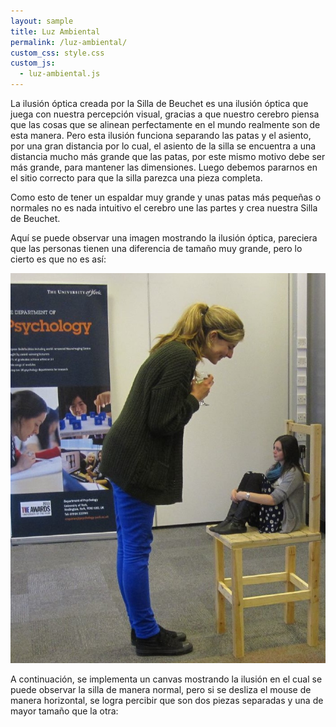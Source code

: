 ```yaml
---
layout: sample
title: Luz Ambiental
permalink: /luz-ambiental/
custom_css: style.css
custom_js:
  - luz-ambiental.js
---
```

La ilusión óptica creada por la Silla de Beuchet es una ilusión óptica que juega con nuestra percepción visual, gracias a que nuestro cerebro piensa que las cosas que se alinean perfectamente en el mundo realmente son de esta manera. Pero esta ilusión funciona separando las patas y el asiento, por una gran distancia por lo cual, el asiento de la silla se encuentra a una distancia mucho más grande que las patas, por este mismo motivo debe ser más grande, para mantener las dimensiones. Luego debemos pararnos en el sitio correcto para que la silla parezca una pieza completa.

Como esto de tener un espaldar muy grande y unas patas más pequeñas o normales no es nada intuitivo el cerebro une las partes y crea nuestra Silla de Beuchet.

Aquí se puede observar una imagen mostrando la ilusión óptica, pareciera que las personas tienen una diferencia de tamaño muy grande, pero lo cierto es que no es así:


<img src="../images/BeuchetChair.jpg" alt="beuchet" class="center-image">


A continuación, se implementa un canvas mostrando la ilusión en el cual se puede observar la silla de manera normal, pero si se desliza el mouse de manera horizontal, se logra percibir que son dos piezas separadas y una de mayor tamaño que la otra:

<div class="center-text">
<div class="center-image" id='ambiental'></div>
</div>